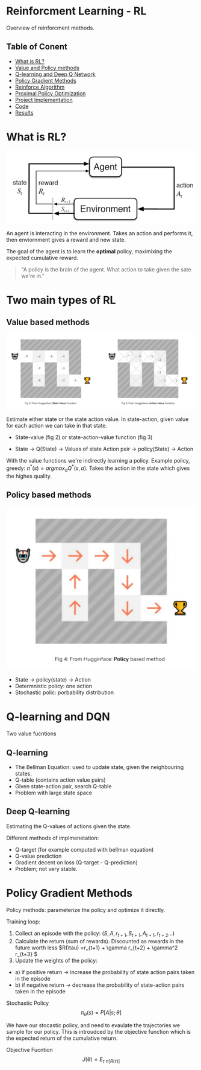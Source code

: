# Reinforcment Learning - RL 

Overview of reinforcment methods.

## Table of Conent 
- [What is RL?](#what-is-rl)
- [Value and Policy methods](#value-and-policy-methods)
- [Q-learning and Deep Q Network](#generative-models)
- [Policy Gradient Methods](#policy-gradient-methods)
- [Reinforce Algorithm](#reinforce-algorithm)
- [Proximal Policy Optimization](#proximal-policy-optimization)
- [Project Implementation](#project-implementation)
- [Code](#code)
- [Results](#results)


# What is RL? 

![image info](./figures/whatisrl.png)

An agent is interacting in the environment. Takes an action and performs it, then enviornment gives a reward and new state. 

The goal of the agent is to learn the **optimal** policy, maximixing the expected cumulative reward. 

> "A policy is the brain of the agent. What action to take given the sate we're in."

# Two main types of RL 

## Value based methods

![image info](./figures/valuefunctions.png)

Estimate either state or the state action value. In state-action, given value for each action we can take in that state. 

- State-value (fig 2) or state-action-value function (fig 3)

- State -> Q(State) -> Values of state Action pair -> policy(State) -> Action

With the value functions we're indirectly learning a policy. Example policy, greedy: $\pi^* (s) = argmax_a Q^*(s,a)$. Takes the action in the state which gives the highes quality. 


## Policy based methods

![image info](./figures/policybasedmethods.png)

- State -> policy(state) -> Action
- Determnistic policy: one action
- Stochastic polic: porbability distribution


# Q-learning and DQN 

Two value fucntions

## Q-learning 
- The Bellman Equation: used to update state, given the neighbouring states.
- Q-table (contains action value pairs)
- Given state-action pair, search Q-table
- Problem with large state space

## Deep Q-learning

Estimating the Q-values of actions given the state.

Different methods of implmenetation:

- Q-target (for example computed with bellman equation)
- Q-value prediction 
- Gradient decent on loss (Q-target - Q-prediction)
- Problem; not very stable.

# Policy Gradient Methods

Policy methods: parameterize the policy and optimize it directly. 

Training loop: 
1. Collect an episode with the policy: $(S, A, r_{t+1}, S_{t+1}, A_{t+1}, r_{t+2} ... )$
2. Calculate the return (sum of rewards). Discounted as rewards in the future worth less $R(\tau) =r_{t+1} + \gamma r_{t+2} + \gamma^2 r_{t+3} $ 
3. Update the weights of the policy:
- a) if positive return -> increase the probability of state action pairs taken in the episode
- b) if negative return -> decrease the probability of state-action pairs taken in the episode

Stochastic Policy
$$
\pi_\theta (s) = P[A|s;\theta]
$$

We have our stocastic policy, and need to evaulate the trajectories we sample for our policy. This is introudced by the objective function which is the expected return of the cumulative return. 

Objective Fucntion
$$
J(\theta) = E_{\tau ~\pi [R(\tau)]}
$$

